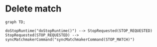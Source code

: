 # Delete match

```mermaid
graph TD;

doStopRuntime("doStopRuntime()") --> StopRequested(STOP_REQUESTED)
StopRequested(STOP_REQUESTED) --> syncMatchmakerCommand("syncMatchmakerCommand(STOP_MATCH)")

```

